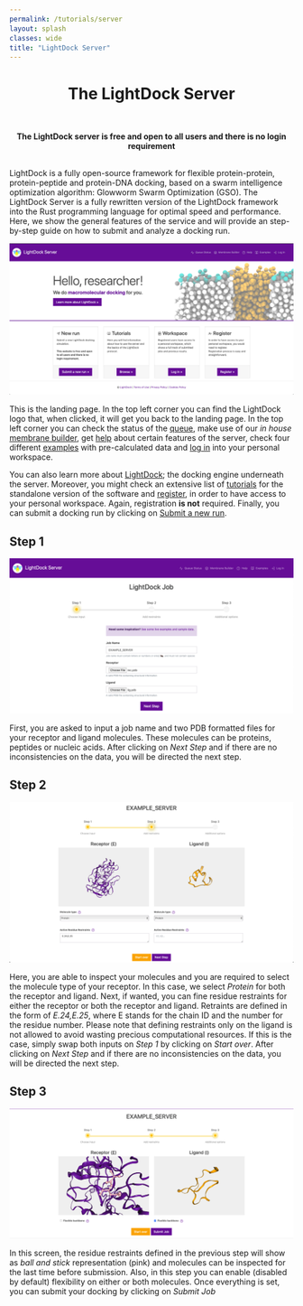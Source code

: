```yaml
---
permalink: /tutorials/server
layout: splash
classes: wide
title: "LightDock Server"
---
```


<center><h1 style="margin-top:40px">The LightDock Server</h1></center><br>

**<center>The LightDock server is free and open to all users and there is no login requirement</center><br>**


LightDock is a fully open-source framework for flexible protein-protein, protein-peptide and protein-DNA docking, based on a swarm intelligence optimization algorithm: Glowworm Swarm Optimization (GSO). The LightDock Server is a fully rewritten version of the LightDock framework into the Rust programming language for optimal speed and performance. Here, we show the general features of the service and will provide an step-by-step guide on how to submit and analyze a docking run. 


<center>
    <img src="/tutorials/server/images/landing-page.png">
</center>

This is the landing page. In the top left corner you can find the LightDock logo that, when clicked, it will get you back to the landing page. In the top left corner you can check the status of the [queue](https://server2.lightdock.org/job/queue), make use of our *in house* [membrane builder](https://server2.lightdock.org/membranator), get [help](https://server2.lightdock.org/help) about certain features of the server, check four different [examples](https://server2.lightdock.org/examples) with pre-calculated data and [log in](https://server2.lightdock.org/auth/login) into your personal workspace.

You can also learn more about [LightDock](https://lightdock.org/); the docking engine underneath the server. Moreover, you might check an extensive list of [tutorials](https://lightdock.org/tutorials) for the standalone version of the software and [register](https://server2.lightdock.org/auth/register), in order to have access to your personal workspace. Again, registration **is not** required. Finally, you can submit a docking run by clicking on [Submit a new run](https://server2.lightdock.org/job/quick/step/1).


## Step 1

<center>
    <img src="/tutorials/server/images/step_1.png">
</center>


First, you are asked to input a job name and two PDB formatted files for your receptor and ligand molecules. These molecules can be proteins, peptides or nucleic acids. After clicking on *Next Step* and if there are no inconsistencies on the data, you will be directed the next step.


## Step 2

<center>
    <img src="/tutorials/server/images/step_2.png">
</center>


Here, you are able to inspect your molecules and you are required to select the molecule type of your receptor. In this case, we select *Protein* for both the receptor and ligand. Next, if wanted, you can fine residue restraints for either the receptor or both the receptor and ligand. Retraints are defined in the form of *E.24,E.25*, where E stands for the chain ID and the number for the residue number. Please note that defining restraints only on the ligand is not allowed to avoid wasting precious computational resources. If this is the case, simply swap both inputs on *Step 1* by clicking on *Start over*. After clicking on *Next Step* and if there are no inconsistencies on the data, you will be directed the next step.


## Step 3


<center>
    <img src="/tutorials/server/images/step_3.png">
</center>


In this screen, the residue restraints defined in the previous step will show as *ball and stick* representation (pink) and molecules can be inspected for the last time before submission. Also, in this step you can enable (disabled by default) flexibility on either or both molecules. Once everything is set, you can submit your docking by clicking on *Submit Job*